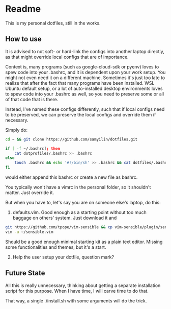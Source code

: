 # Readme
This is my personal dotfiles, still in the works.
## How to use
It is advised to not soft- or hard-link the configs into another laptop directly, as that might override local configs that are of importance.

Context is, many programs (such as google-cloud-sdk or pyenv) loves to spew code into your .bashrc, and it is dependent upon your work setup. You might not even need it on a different machine. Sometimes it's just too late to realize that after the fact that many programs have been installed. WSL Ubuntu default setup, or a lot of auto-installed desktop environments loves to spew code into your .bashrc as well, so you need to preserve some or all of that code that is there. 

Instead, I've named these configs differently, such that if local configs need to be preserved, we can preserve the local configs and override them if necessary.

Simply do:

```bash
cd ~ && git clone https://github.com/samyilin/dotfiles.git

if [ -f ~/.bashrc]; then
    cat dotprofiles/.bashrc >> .bashrc
else
    touch .bashrc && echo '#!/bin/sh' >> .bashrc && cat dotfiles/.bashrc >> .bashrc || echo Unknown Error, Check User Priviledge
fi
```
would either append this bashrc or create a new file as bashrc.

You typically won't have a vimrc in the personal folder, so it shouldn't matter. Just override it.

But when you have to, let's say you are on someone else's laptop, do this:

1. defaults.vim. Good enough as a starting point without too much baggage on others' system. Just download it and 
```bash
git https://github.com/tpope/vim-sensible && cp vim-sensible/plugin/sensible.vi ~/sensible.vim
vim -u ~/sensible.vim
```
Should be a good enough minimal starting kit as a plain text editor. Missing some functionalities and themes, but it's a start.

2. Help the user setup your dotfile, question mark?

## Future State

All this is really unnecessary, thinking about getting a separate installation script for this purpose. When I have time, I will carve time to do that.

That way, a single ./install.sh with some arguments will do the trick.
